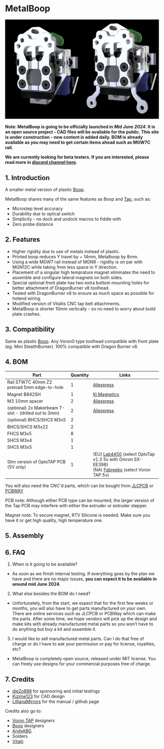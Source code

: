 # MetalBoop

![MetalBoopRender](./imgs/MetalBoop_FinalRender_Both.png) 


**Note: MetalBoop is going to be officially launched in _Mid June 2024_. It is an open source project - CAD files will be available for the public. This site is under construction - new content is added daily. BOM is already available as you may need to get certain items ahead such as MGW7C rail.**

**We are currently looking for beta testers. If you are interested, please read more in [discord channel here](https://discord.com/channels/825469421346226226/1222971771444006996/1248296621809205361).**

## 1. Introduction

  A smaller metal version of plastic [Boop](https://github.com/PrintersForAnts/Boop).

  MetalBoop shares many of the same features as Boop and [Tap](https://github.com/VoronDesign/Voron-Tap/), such as:
  * Microstep level accuracy
  * Durability due to optical switch
  * Simplicity - no dock and undock macros to fiddle with
  * Zero probe distance


## 2. Features
- Higher rigidity due to use of metals instead of plastic.
- Printed boop reduces Y travel by ~ 14mm, Metalboop by 8mm.
- Using a wide MGW7 rail instead of MGN9 - rigidity is on par with MGN12C while taking 1mm less space in Y direction.
- Placement of a singular high temprature magnet eliminates the need to assemble and configure lateral magnets on both sides.
- Special optional front plate has two extra bottom mounting holes for better attachment of DragonBurner v8 toolhead.
- Tested with DragonBurner v8 to ensure as much space as possible for hotend wiring.
- Modified version of Vitaliis CNC tap belt attachments.
- MetalBoop is shorter 10mm vertically - so no need to worry about build plate crashes.
## 3. Compatibility

Same as plastic [Boop](https://github.com/PrintersForAnts/Boop). Any Voron0 type toolhead compatible with front plate (eg. Mini StealthBurner). 100% compatible with Dragon Burner v8.

## 4. BOM

| Part | Quantity | Links |
|---|---|---|
| Rail STW7C 40mm Z2 preload 5mm edge-to-hole  | 1 | [Aliexpress](https://www.aliexpress.com/item/1005001499370117.html) |
| Magnet B842SH  | 1 | [Kj Magnetics](https://www.kjmagnetics.com/proddetail.asp?prod=B842SH) |
| M3 10mm spacer  | 2 | [Aliexpress](https://www.aliexpress.com/item/1005003018651855.html) |
| (optional) 2x Makerbeam T-slot - (drilled out to 3mm) | 2 | [Aliexpress](https://www.aliexpress.com/item/1005004891815148.html) |
| (optional) BHCS/SHCS M3x5 | 2 |  |
| BHCS/SHCS M3x22 | 2 |  |
| FHCS M3x5 | 8 |  |
| SHCS M3x4 | 1 |  |
| SHCS M3x5 | 1 |  |
| Slim version of OptoTAP PCB (5V only) | 1 | (EU) [Lab4450](https://lab4450.com/product/voron-tap-probe/) (select OptoTap v1.3 5v with Omron SX-EE398)  <br>(NA) [Fabreeko](https://www.fabreeko.com/products/voron-tap-pcb?_pos=1&amp;amp;amp;amp;amp;amp;_psq=Tap&amp;amp;amp;amp;amp;amp;_ss=e&amp;amp;amp;amp;amp;amp;_v=1.0&amp;amp;amp;amp;amp;amp;variant=44462578368767) (select Voron TAP 5v)   |

You will also need the CNC'd parts, which can be bought from [JLCPCB](https://jlcpcb.com/) or [PCBWAY](https://www.pcbway.com/)

PCB note: Although either PCB type can be mounted, the larger version of the Tap PCB may interfere with either the extruder or extruder stepper.

Magnet note: To secure magnet, RTV Silicone is needed. Make sure you have it or get high quality, high temperature one.

## 5. Assembly
## 6. FAQ

1. When is it going to be available?
  * As soon as we finish internal testing. If everything goes by the plan we have and there are no major issues, **you can expect it to be available in around mid June 2024**.
        
2. What else besides the BOM do I need?
  * Unfortunately, from the start, we expect that for the first few weeks or months, you will also have to get parts manufactured on your own. There are online services such as JLCPCB or PCBWay which can make the parts. After some time, we hope vendors will pick up the design and make kits with already manufactured metal parts so you won’t have to do anything but buy a kit and assemble it.
        
3. I would like to sell manufactured metal parts. Can I do that free of charge or do I have to ask your permission or pay for license, royalties, etc?
  * MetalBoop is completely open source, released under MIT license. You can freely use designs for your commercial purposes free of charge.


## 7. Credits
- [djeZo888](https://github.com/djeZo888) for sponsoring and initial testings
- [Kizime123](https://github.com/Kizime123) for CAD design
- [LillianaMirrors](https://github.com/LillianaMirrors) for the manual / github page

Credits also go to:
- [Voron TAP](https://github.com/VoronDesign/Voron-Tap/) designers
- [Boop](https://github.com/PrintersForAnts/Boop) designers
- [AndyABG](https://github.com/AndyABG)
- Solders
- [Vitalii](https://github.com/Vitalii3D-xyz)
